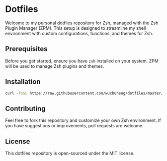 # Dotfiles

Welcome to my personal dotfiles repository for Zsh, managed with the Zsh Plugin Manager (ZPM). This setup is designed to streamline my shell environment with custom configurations, functions, and themes for Zsh.

## Prerequisites

Before you get started, ensure you have `zsh` installed on your system. ZPM will be used to manage Zsh plugins and themes.

## Installation

```sh
curl -fsSL https://raw.githubusercontent.com/wuchuheng/dotfiles/master/install.sh | bash
```

## Contributing

Feel free to fork this repository and customize your own Zsh environment. If you have suggestions or improvements, pull requests are welcome.

## License

This dotfiles repository is open-sourced under the MIT license.